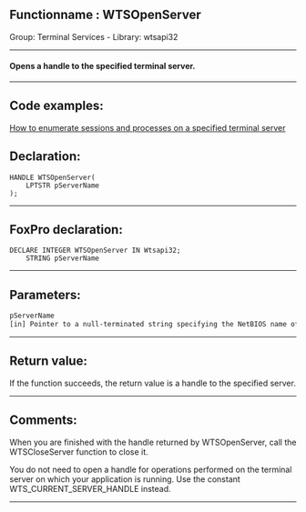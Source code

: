 <link rel="stylesheet" type="text/css" href="../../css/win32api.css">  
<link rel="stylesheet" href="https://cdnjs.cloudflare.com/ajax/libs/font-awesome/4.7.0/css/font-awesome.min.css">

## Functionname : WTSOpenServer
Group: Terminal Services - Library: wtsapi32    
***  


#### Opens a handle to the specified terminal server.

***  


## Code examples:
[How to enumerate sessions and processes on a specified terminal server](../../samples/sample_519.md)  

## Declaration:
```foxpro  
HANDLE WTSOpenServer(
	LPTSTR pServerName
);  
```  
***  


## FoxPro declaration:
```foxpro  
DECLARE INTEGER WTSOpenServer IN Wtsapi32;
	STRING pServerName  
```  
***  


## Parameters:
```txt  
pServerName
[in] Pointer to a null-terminated string specifying the NetBIOS name of the terminal server.  
```  
***  


## Return value:
If the function succeeds, the return value is a handle to the specified server.  
***  


## Comments:
When you are finished with the handle returned by WTSOpenServer, call the WTSCloseServer function to close it.  
  
You do not need to open a handle for operations performed on the terminal server on which your application is running. Use the constant WTS_CURRENT_SERVER_HANDLE instead.  
  
***  

